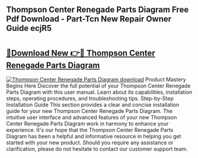 ## Thompson Center Renegade Parts Diagram Free Pdf Download - Part-Tcn New Repair Owner Guide ecjR5

# <h2><a href="http://dfkz7x3.blite.top/?on=Thompson+Center+Renegade+Parts+Diagram">🔗Download New 👉🔴 Thompson Center Renegade Parts Diagram</a></h2>

[![Thompson Center Renegade Parts Diagram download](https://i.imgur.com/lujVjoI.png)](http://dfkz7x3.blite.top/?on=Thompson+Center+Renegade+Parts+Diagram)
Product Mastery Begins Here Discover the full potential of your Thompson Center Renegade Parts Diagram with this user manual. Learn about its capabilities, installation steps, operating procedures, and troubleshooting tips. Step-by-Step Installation Guide This section provides a clear and concise installation guide for your new Thompson Center Renegade Parts Diagram. The intuitive user interface and advanced features of your new Thompson Center Renegade Parts Diagram work in harmony to enhance your experience. It's our hope that the Thompson Center Renegade Parts Diagram has been a helpful and informative resource in helping you get started with your new product. Should you require any assistance or clarification, please do not hesitate to contact our customer support team.
